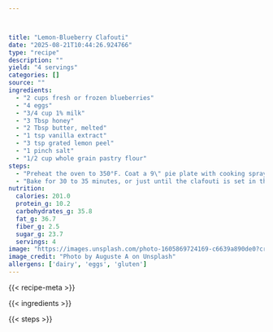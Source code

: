 ```yaml
---



title: "Lemon-Blueberry Clafouti"
date: "2025-08-21T10:44:26.924766"
type: "recipe"
description: ""
yield: "4 servings"
categories: []
source: ""
ingredients:
  - "2 cups fresh or frozen blueberries"
  - "4 eggs"
  - "3/4 cup 1% milk"
  - "3 Tbsp honey"
  - "2 Tbsp butter, melted"
  - "1 tsp vanilla extract"
  - "3 tsp grated lemon peel"
  - "1 pinch salt"
  - "1/2 cup whole grain pastry flour"
steps:
  - "Preheat the oven to 350°F. Coat a 9\" pie plate with cooking spray. Scatter the blueberries in the pie plate and set aside. In a bowl, whisk together the eggs, milk, honey, butter, vanilla, lemon peel, and salt. Stir in the flour until blended. Pour the batter over the blueberries."
  - "Bake for 30 to 35 minutes, or just until the clafouti is set in the center. Serve hot. Note: If using frozen blueberries, thaw and drain on paper towels before using."
nutrition:
  calories: 201.0
  protein_g: 10.2
  carbohydrates_g: 35.8
  fat_g: 36.7
  fiber_g: 2.5
  sugar_g: 23.7
  servings: 4
image: "https://images.unsplash.com/photo-1605869724169-c6639a890de0?crop=entropy&cs=tinysrgb&fit=max&fm=jpg&ixid=M3w3OTQ5MzV8MHwxfHNlYXJjaHwxfHxsZW1vbi1ibHVlYmVycnklMjBjbGFmb3V0aSUyMGZvb2R8ZW58MXwwfHx8MTc1NTc5NTg2MXww&ixlib=rb-4.1.0&q=80&w=1080"
image_credit: "Photo by Auguste A on Unsplash"
allergens: ['dairy', 'eggs', 'gluten']
---
```


{{< recipe-meta >}}

{{< ingredients >}}

{{< steps >}}
